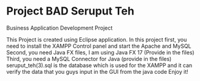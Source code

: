 # Project BAD Seruput Teh
 Business Application Development Project
 
This Project is created using Eclipse application.
In this project first, you need to install the XAMPP Control panel and start the Apache and MySQL
Second, you need Java FX files, I am using Java FX 17 (Provide in the files)
Third, you need a MySQL Connector for Java (provide in the files)
seruput_teh(3).sql is the database which is used for the XAMPP and 
it can verify the data that you guys input in the GUI from the java code
Enjoy it!
